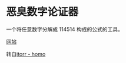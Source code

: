# 恶臭数字论证器

一个将任意数字分解成 $114514$ 构成的公式的工具。

[网站](https://jnw031.github.io/homo)

转自[itorr - homo](https://github.com/itorr/homo)
